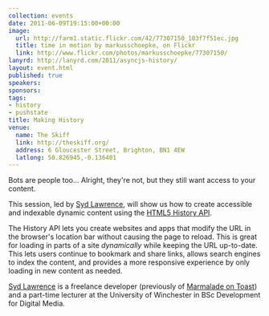 ```yaml
---
collection: events
date: 2011-06-09T19:15:00+00:00
image:
  url: http://farm1.static.flickr.com/42/77307150_103f7f51ec.jpg
  title: time in motion by markusschoepke, on Flickr
  link: http://www.flickr.com/photos/markusschoepke/77307150/
lanyrd: http://lanyrd.com/2011/asyncjs-history/
layout: event.html
published: true
speakers:
sponsors:
tags:
- history
- pushstate
title: Making History
venue:
  name: The Skiff
  link: http://theskiff.org/
  address: 6 Gloucester Street, Brighton, BN1 4EW
  latlong: 50.826945,-0.136401
---
```


  <p>Bots are people too… Alright, they're not, but they still want access to your content.</p>

  <p>This session, led by <a href="http://twitter.com/sydlawrence">Syd Lawrence</a>, will show us how to create accessible and indexable dynamic content using the <a href="http://diveintohtml5.org/history.html">HTML5 History API</a>.</p>

  <p>The History API lets you create websites and apps that modify the URL in the browser's location bar without causing the page to reload. This is great for loading in parts of a site <em>dynamically</em> while keeping the URL up-to-date. This lets users continue to bookmark and share links, allows search engines to index the content, and provides a more responsive experience by only loading in new content as needed.</p>

  <p><a href="http://sydlawrence.me">Syd Lawrence</a> is a freelance developer (previously of <a href="http://www.marmaladeontoast.co.uk">Marmalade on Toast</a>) and a part-time lecturer at the University of Winchester in BSc Development for Digital Media.</p>
